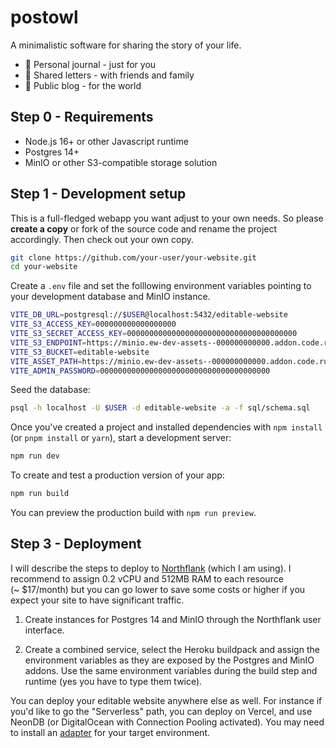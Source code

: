 # postowl

A minimalistic software for sharing the story of your life.

- 🧡 Personal journal - just for you
- 💛 Shared letters - with friends and family
- 💚 Public blog - for the world

## Step 0 - Requirements

- Node.js 16+ or other Javascript runtime
- Postgres 14+
- MinIO or other S3-compatible storage solution

## Step 1 - Development setup

This is a full-fledged webapp you want adjust to your own needs. So please **create a copy** or fork of the source code and rename the project accordingly. Then check out your own copy.

```bash
git clone https://github.com/your-user/your-website.git
cd your-website
```

Create a `.env` file and set the folllowing environment variables pointing to your development database and MinIO instance.

```bash
VITE_DB_URL=postgresql://$USER@localhost:5432/editable-website
VITE_S3_ACCESS_KEY=000000000000000000
VITE_S3_SECRET_ACCESS_KEY=00000000000000000000000000000000000000
VITE_S3_ENDPOINT=https://minio.ew-dev-assets--000000000000.addon.code.run
VITE_S3_BUCKET=editable-website
VITE_ASSET_PATH=https://minio.ew-dev-assets--000000000000.addon.code.run/editable-website
VITE_ADMIN_PASSWORD=00000000000000000000000000000000000000
```

Seed the database:

```bash
psql -h localhost -U $USER -d editable-website -a -f sql/schema.sql
```

Once you've created a project and installed dependencies with `npm install` (or `pnpm install` or `yarn`), start a development server:

```bash
npm run dev
```

To create and test a production version of your app:

```bash
npm run build
```

You can preview the production build with `npm run preview`.

## Step 3 - Deployment

I will describe the steps to deploy to [Northflank](https://northflank.com/) (which I am using). I recommend to assign 0.2 vCPU and 512MB RAM to each resource (~ $17/month) but you can go lower to save some costs or higher if you expect your site to have significant traffic.

1. Create instances for Postgres 14 and MinIO through the Northflank user interface.

2. Create a combined service, select the Heroku buildpack and assign the environment variables as they are exposed by the Postgres and MinIO addons. Use the same environment variables during the build step and runtime (yes you have to type them twice).

You can deploy your editable website anywhere else as well. For instance if you'd like to go the "Serverless" path, you can deploy on Vercel, and use NeonDB (or DigitalOcean with Connection Pooling activated). You may need to install an [adapter](https://kit.svelte.dev/docs/adapters) for your target environment.